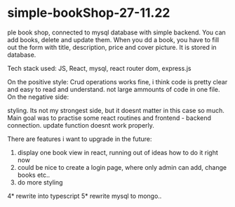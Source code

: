 # simple-bookShop-27-11.22

ple book shop, connected to mysql database with simple backend.
You can add books, delete and update them. When you dd a book, you have to fill out the form with title,
description, price and cover picture. It is stored in database.

Tech stack used: JS, React, mysql, react router dom, express.js

On the positive style:
Crud operations works fine,
i think code is pretty clear and easy to read and understand.
not large ammounts of code in one file.
On the negative side:

styling. Its not my strongest side, but it doesnt matter in this case so much. 
Main goal was to practise some react routines and frontend - backend connection.
update function doesnt work properly. 

There are features i want to upgrade in the future:
  1.  display one book view in react, running out of ideas how to do it right now
  2. could be nice to create a login page, where only admin can add, change books etc..
  3. do more styling
  
  4* rewrite into typescript
  5* rewrite mysql to mongo..
